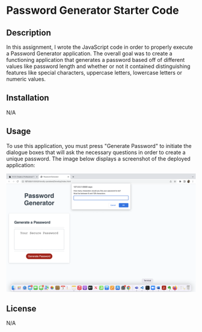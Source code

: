 # Password Generator Starter Code

## Description

In this assignment, I wrote the JavaScript code in order to properly execute a Password Generator application. The overall goal was to create a functioning application that generates a password based off of different values like password length and whether or not it contained distinguishing features like special characters, uppercase letters, lowercase letters or numeric values. 

## Installation

N/A

## Usage

To use this application, you must press "Generate Password" to initiate the dialogue boxes that will ask the necessary questions in order to create a unique password. The image below displays a screenshot of the deployed application:

![Password Generator Image](assets/images/PasswordGenerator.jpg)

## License

N/A
